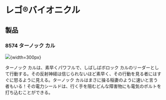 # レゴ®バイオニクル
## 製品

### 8574 ターノック カル

![](https://www.lego.com/cdn/product-assets/product.img.pri/8574_prod.jpg){width=300px}

ターノック カルは、素早くパワフルで、しばしばボロック カルのリーダーとして行動する。その反射神経は信じられないほど素早く、その行動を見る者にはすぐに怒るように見える。ターノック カルはまさに操る稲妻のように速いと言う者もいる！その電力シールドは、行く手を阻むどんな障害物にも電気のボルトを打ち込むことができる。